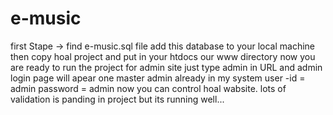 # e-music
first Stape -> find e-music.sql file
add this database to your local machine 
then copy hoal project and put in your htdocs our www directory
now you are ready to run the project 
for admin site 
just type admin in URL 
and admin login page will apear 
one master admin already in my system 
user -id = admin
password = admin
now you can control hoal wabsite.
lots of validation is panding in project but its running well...
